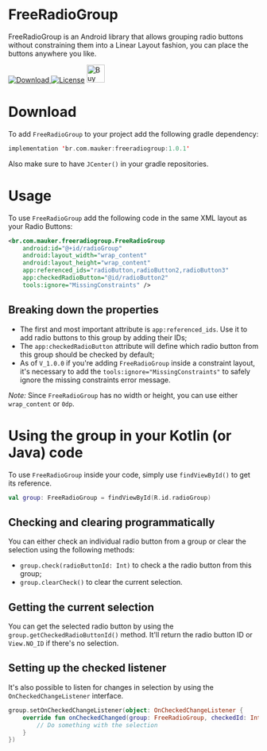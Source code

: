 # FreeRadioGroup

FreeRadioGroup is an Android library that allows grouping radio buttons without constraining them into a Linear Layout fashion, you can place the buttons anywhere you like.

[ ![Download](https://api.bintray.com/packages/mauker/maven/FreeRadioGroup/images/download.svg) ](https://bintray.com/mauker/maven/FreeRadioGroup/_latestVersion)
[![License](https://img.shields.io/badge/license-Apache%202.0-blue.svg)](https://github.com/Mauker1/FreeRadioGroup/blob/main/LICENSE)
<a href='https://ko-fi.com/A623L7G' target='_blank'><img height='36' style='border:0px;height:36px;' src='https://az743702.vo.msecnd.net/cdn/kofi1.png?v=f' border='0' alt='Buy Me a Coffee at ko-fi.com' /></a>

# Download

To add `FreeRadioGroup` to your project add the following gradle dependency:

```kotlin
implementation 'br.com.mauker:freeradiogroup:1.0.1'
```

Also make sure to have `JCenter()` in your gradle repositories.

# Usage

To use `FreeRadioGroup` add the following code in the same XML layout as your Radio Buttons:

```xml
<br.com.mauker.freeradiogroup.FreeRadioGroup
    android:id="@+id/radioGroup"
    android:layout_width="wrap_content"
    android:layout_height="wrap_content"
    app:referenced_ids="radioButton,radioButton2,radioButton3"
    app:checkedRadioButton="@id/radioButton2"
    tools:ignore="MissingConstraints" />
```

## Breaking down the properties

- The first and most important attribute is `app:referenced_ids`. Use it to add radio buttons to this group by adding their IDs;
- The `app:checkedRadioButton` attribute will define which radio button from this group should be checked by default;
- As of `V_1.0.0` if you're adding `FreeRadioGroup` inside a constraint layout, it's necessary to add the `tools:ignore="MissingConstraints"` to safely ignore the missing constraints error message.

*Note:* Since `FreeRadioGroup` has no width or height, you can use either `wrap_content` or `0dp`.

# Using the group in your Kotlin (or Java) code

To use `FreeRadioGroup` inside your code, simply use `findViewById()` to get its reference.

```kotlin
val group: FreeRadioGroup = findViewById(R.id.radioGroup)
```

## Checking and clearing programmatically

You can either check an individual radio button from a group or clear the selection using the following methods:

- `group.check(radioButtonId: Int)` to check a the radio button from this group;
- `group.clearCheck()` to clear the current selection.

## Getting the current selection

You can get the selected radio button by using the `group.getCheckedRadioButtonId()` method. It'll return the radio button ID or `View.NO_ID` if there's no selection.

## Setting up the checked listener

It's also possible to listen for changes in selection by using the `OnCheckedChangeListener` interface.

```kotlin
group.setOnCheckedChangeListener(object: OnCheckedChangeListener {
    override fun onCheckedChanged(group: FreeRadioGroup, checkedId: Int) {
        // Do something with the selection
    }
})
```
